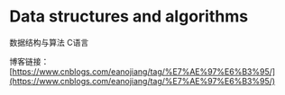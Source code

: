 # Data structures and algorithms

 数据结构与算法 C语言

博客链接：[https://www.cnblogs.com/eanojiang/tag/%E7%AE%97%E6%B3%95/](https://www.cnblogs.com/eanojiang/tag/%E7%AE%97%E6%B3%95/)
